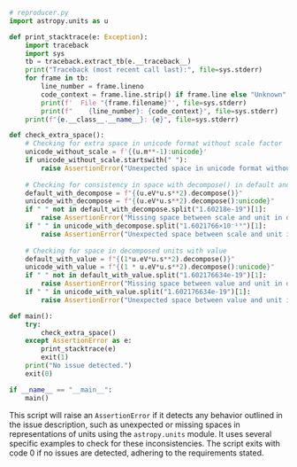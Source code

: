 ```python
# reproducer.py
import astropy.units as u

def print_stacktrace(e: Exception):
    import traceback
    import sys
    tb = traceback.extract_tb(e.__traceback__)
    print("Traceback (most recent call last):", file=sys.stderr)
    for frame in tb:
        line_number = frame.lineno
        code_context = frame.line.strip() if frame.line else "Unknown"
        print(f'  File "{frame.filename}"', file=sys.stderr)
        print(f"    {line_number}: {code_context}", file=sys.stderr)
    print(f"{e.__class__.__name__}: {e}", file=sys.stderr)

def check_extra_space():
    # Checking for extra space in unicode format without scale factor
    unicode_without_scale = f'{(u.m**-1):unicode}'
    if unicode_without_scale.startswith(" "):
        raise AssertionError("Unexpected space in unicode format without scale factor")
    
    # Checking for consistency in space with decompose() in default and unicode format
    default_with_decompose = f"{(u.eV*u.s**2).decompose()}"
    unicode_with_decompose = f"{(u.eV*u.s**2).decompose():unicode}"
    if " " not in default_with_decompose.split("1.60218e-19")[1]:
        raise AssertionError("Missing space between scale and unit in default format with decompose()")
    if " " in unicode_with_decompose.split("1.6021766×10⁻¹⁹")[1]:
        raise AssertionError("Unexpected space between scale and unit in unicode format with decompose()")
    
    # Checking for space in decomposed units with value
    default_with_value = f"{(1*u.eV*u.s**2).decompose()}"
    unicode_with_value = f"{(1 * u.eV*u.s**2).decompose():unicode}"
    if " " not in default_with_value.split("1.602176634e-19")[1]:
        raise AssertionError("Missing space between value and unit in default format with value")
    if " " in unicode_with_value.split("1.602176634e-19")[1]:
        raise AssertionError("Unexpected space between value and unit in unicode format with value")

def main():
    try:
        check_extra_space()
    except AssertionError as e:
        print_stacktrace(e)
        exit(1)
    print("No issue detected.")
    exit(0)

if __name__ == "__main__":
    main()
```

This script will raise an `AssertionError` if it detects any behavior outlined in the issue description, such as unexpected or missing spaces in representations of units using the `astropy.units` module. It uses several specific examples to check for these inconsistencies. The script exits with code 0 if no issues are detected, adhering to the requirements stated.